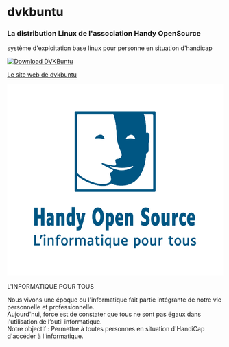 # dvkbuntu
### La distribution Linux de l'association Handy OpenSource
  
système d'exploitation base linux pour personne en situation d'handicap  

  
[![Download DVKBuntu](https://a.fsdn.com/con/app/sf-download-button)](https://www.handy-open-source.org/)
  
  
[Le site web de dvkbuntu](https://www.handy-open-source.org/)

<img src="https://github.com/handyopensource/dvkbuntu/raw/master/logo_Logo C Blanc.png" alt="logo dvkbuntu" width="600"/>
  
L'INFORMATIQUE POUR TOUS   
   
Nous vivons une époque ou l'informatique fait partie intégrante de notre vie personnelle et professionnelle.  
Aujourd'hui, force est de constater que tous ne sont pas égaux dans l'utilisation de l’outil informatique.  
Notre objectif : Permettre à toutes personnes en situation d'HandiCap d'accéder à l'informatique.  
